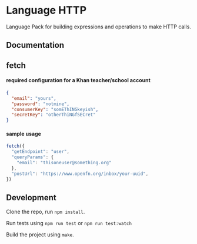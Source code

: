 Language HTTP
=============

Language Pack for building expressions and operations to make HTTP calls.

Documentation
-------------
## fetch

#### required configuration for a Khan teacher/school account
```json
{
  "email": "yours",
  "password": "notmine",
  "consumerKey": "somEThINGkeyish",
  "secretKey": "otherThiNGfSECret"
}

```

#### sample usage
```js
fetch({
  "getEndpoint": "user",
  "queryParams": {
    "email": "thisoneuser@something.org"
  },
  "postUrl": "https://www.openfn.org/inbox/your-uuid",
})
```

Development
-----------

Clone the repo, run `npm install`.

Run tests using `npm run test` or `npm run test:watch`

Build the project using `make`.
